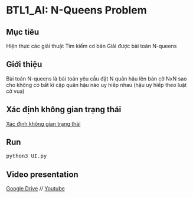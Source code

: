 # BTL1_AI: N-Queens Problem
## Mục tiêu
Hiện thực các giải thuật Tìm kiếm cơ bản 
Giải được bài toán N-queens
## Giới thiệu
Bài toán N-queens là bài toán yêu cầu đặt N quân hậu lên bàn cờ NxN sao cho không có bất kì cặp quân 
hậu nào uy hiếp nhau (hậu uy hiếp theo luật cờ vua)
<br>
## Xác định không gian trạng thái
[Xác định không gian trạng thái](https://github.com/AKflower/BTL1_AI/blob/88252fe9aa94c7e023177deb2159a47cae29bddb/%C4%90%E1%BB%8Bnh%20ngh%C4%A9a%20kh%C3%B4ng%20gian%20tr%E1%BA%A1ng%20th%C3%A1i.md)


## Run
<pre>python3 UI.py</pre>

## Video presentation
[Google Drive](https://drive.google.com/file/d/1rwu3xiELPqRYLvP1u2635UsFl3-088pv/view?usp=share_link)
//
[Youtube](https://youtu.be/5CmTEZgYo88)
